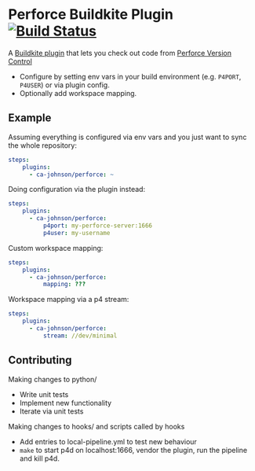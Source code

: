 # Perforce Buildkite Plugin [![Build Status](https://travis-ci.com/ca-johnson/perforce-buildkite-plugin.svg?branch=master)](https://travis-ci.com/ca-johnson/perforce-buildkite-plugin)

A [Buildkite plugin](https://buildkite.com/docs/agent/v3/plugins) that lets you check out code from [Perforce Version Control](https://www.perforce.com/products/helix-core)

* Configure by setting env vars in your build environment (e.g. `P4PORT`, `P4USER`) or via plugin config.
* Optionally add workspace mapping.

## Example

Assuming everything is configured via env vars and you just want to sync the whole repository:

```yaml
steps:
    plugins:
      - ca-johnson/perforce: ~
```

Doing configuration via the plugin instead:

```yaml
steps:
    plugins:
      - ca-johnson/perforce:
          p4port: my-perforce-server:1666
          p4user: my-username
```

Custom workspace mapping:

```yaml
steps:
    plugins:
      - ca-johnson/perforce:
          mapping: ???
```

Workspace mapping via a p4 stream:

```yaml
steps:
    plugins:
      - ca-johnson/perforce:
          stream: //dev/minimal
```

## Contributing

Making changes to python/
* Write unit tests
* Implement new functionality
* Iterate via unit tests

Making changes to hooks/ and scripts called by hooks
* Add entries to local-pipeline.yml to test new behaviour
* `make` to start p4d on localhost:1666, vendor the plugin, run the pipeline and kill p4d.